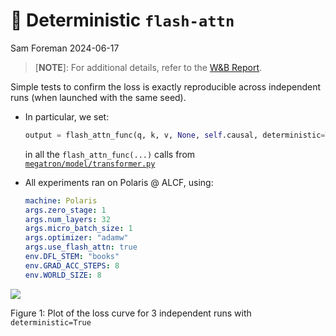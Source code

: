 # 🎰 Deterministic `flash-attn`
<span class="dim-text">Sam Foreman</span>
[<span class="orcid-green"></span>](https://orcid.org/0000-0002-9981-0876)
2024-06-17

<!-- ::: {.callout-tip icon="false" title="📒 [W\&B Report](https://api.wandb.ai/links/aurora_gpt/nqjjhzd5)" collapse="true" style="width:100%;background-color: rgba(0,0,0,0.0);border:1px solid rgba(131,131,131,0.2)!important;"} -->

> \[**NOTE**\]: For additional details, refer to the [W&B
> Report](https://api.wandb.ai/links/aurora_gpt/nqjjhzd5).

<!-- ::: -->

Simple tests to confirm the loss is exactly reproducible across
independent runs (when launched with the same seed).

- In particular, we set:

  ``` python
  output = flash_attn_func(q, k, v, None, self.causal, deterministic=True)
  ```

  in all the `flash_attn_func(...)` calls from
  [`megatron/model/transformer.py`](https://github.com/argonne-lcf/Megatron-DeepSpeed/blob/main/megatron/model/transformer.py)

- All experiments ran on Polaris @ ALCF, using:

  ``` yaml
  machine: Polaris
  args.zero_stage: 1
  args.num_layers: 32
  args.micro_batch_size: 1
  args.optimizer: "adamw"
  args.use_flash_attn: true
  env.DFL_STEM: "books"
  env.GRAD_ACC_STEPS: 8
  env.WORLD_SIZE: 8
  ```

<div id="fig-loss">

![](./assets/deterministic-flash-attn-loss.svg)


Figure 1: Plot of the loss curve for 3 independent runs with
`deterministic=True`

</div>
<!-- <iframe src="https://wandb.ai/aurora_gpt/AuroraGPT/workspace?nw=nwuserforemans" style="border:none;width:100%"> -->
<!-- <iframe src="https://wandb.ai/aurora_gpt/AuroraGPT/reports/Deterministic-Flash-Attention--Vmlldzo4MzU0OTQ0?accessToken=y1r4ftxjkxhhgpwhttag4g0rgqhxvqpi0hc1fbribk97brozbtjhrkbtc8wqkh5r" style="border:none;height:1024px;width:100%"> -->
